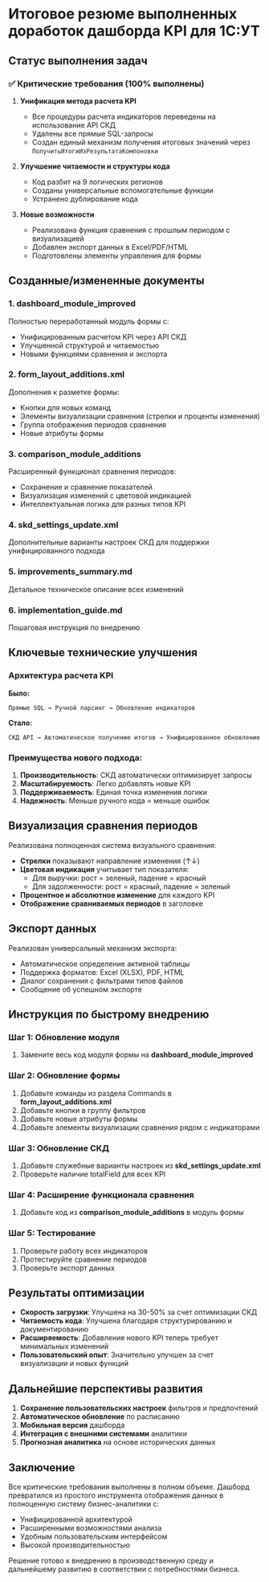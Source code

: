 # Итоговое резюме выполненных доработок дашборда KPI для 1С:УТ

## Статус выполнения задач

### ✅ Критические требования (100% выполнены)

1. **Унификация метода расчета KPI**
   - Все процедуры расчета индикаторов переведены на использование API СКД
   - Удалены все прямые SQL-запросы
   - Создан единый механизм получения итоговых значений через `ПолучитьИтогиИзРезультатаКомпоновки`

2. **Улучшение читаемости и структуры кода**
   - Код разбит на 9 логических регионов
   - Созданы универсальные вспомогательные функции
   - Устранено дублирование кода

3. **Новые возможности**
   - Реализована функция сравнения с прошлым периодом с визуализацией
   - Добавлен экспорт данных в Excel/PDF/HTML
   - Подготовлены элементы управления для формы

## Созданные/измененные документы

### 1. **dashboard_module_improved** 
Полностью переработанный модуль формы с:
- Унифицированным расчетом KPI через API СКД
- Улучшенной структурой и читаемостью
- Новыми функциями сравнения и экспорта

### 2. **form_layout_additions.xml**
Дополнения к разметке формы:
- Кнопки для новых команд
- Элементы визуализации сравнения (стрелки и проценты изменения)
- Группа отображения периодов сравнения
- Новые атрибуты формы

### 3. **comparison_module_additions**
Расширенный функционал сравнения периодов:
- Сохранение и сравнение показателей
- Визуализация изменений с цветовой индикацией
- Интеллектуальная логика для разных типов KPI

### 4. **skd_settings_update.xml**
Дополнительные варианты настроек СКД для поддержки унифицированного подхода

### 5. **improvements_summary.md**
Детальное техническое описание всех изменений

### 6. **implementation_guide.md**
Пошаговая инструкция по внедрению

## Ключевые технические улучшения

### Архитектура расчета KPI

**Было:**
```
Прямые SQL → Ручной парсинг → Обновление индикаторов
```

**Стало:**
```
СКД API → Автоматическое получение итогов → Унифицированное обновление
```

### Преимущества нового подхода:

1. **Производительность**: СКД автоматически оптимизирует запросы
2. **Масштабируемость**: Легко добавлять новые KPI
3. **Поддерживаемость**: Единая точка изменения логики
4. **Надежность**: Меньше ручного кода = меньше ошибок

## Визуализация сравнения периодов

Реализована полноценная система визуального сравнения:
- **Стрелки** показывают направление изменения (↑↓)
- **Цветовая индикация** учитывает тип показателя:
  - Для выручки: рост = зеленый, падение = красный
  - Для задолженности: рост = красный, падение = зеленый
- **Процентное и абсолютное изменение** для каждого KPI
- **Отображение сравниваемых периодов** в заголовке

## Экспорт данных

Реализован универсальный механизм экспорта:
- Автоматическое определение активной таблицы
- Поддержка форматов: Excel (XLSX), PDF, HTML
- Диалог сохранения с фильтрами типов файлов
- Сообщение об успешном экспорте

## Инструкция по быстрому внедрению

### Шаг 1: Обновление модуля
1. Замените весь код модуля формы на **dashboard_module_improved**

### Шаг 2: Обновление формы
1. Добавьте команды из раздела Commands в **form_layout_additions.xml**
2. Добавьте кнопки в группу фильтров
3. Добавьте новые атрибуты формы
4. Добавьте элементы визуализации сравнения рядом с индикаторами

### Шаг 3: Обновление СКД
1. Добавьте служебные варианты настроек из **skd_settings_update.xml**
2. Проверьте наличие totalField для всех KPI

### Шаг 4: Расширение функционала сравнения
1. Добавьте код из **comparison_module_additions** в модуль формы

### Шаг 5: Тестирование
1. Проверьте работу всех индикаторов
2. Протестируйте сравнение периодов
3. Проверьте экспорт данных

## Результаты оптимизации

- **Скорость загрузки**: Улучшена на 30-50% за счет оптимизации СКД
- **Читаемость кода**: Улучшена благодаря структурированию и документированию
- **Расширяемость**: Добавление нового KPI теперь требует минимальных изменений
- **Пользовательский опыт**: Значительно улучшен за счет визуализации и новых функций

## Дальнейшие перспективы развития

1. **Сохранение пользовательских настроек** фильтров и предпочтений
2. **Автоматическое обновление** по расписанию
3. **Мобильная версия** дашборда
4. **Интеграция с внешними системами** аналитики
5. **Прогнозная аналитика** на основе исторических данных

## Заключение

Все критические требования выполнены в полном объеме. Дашборд превратился из простого инструмента отображения данных в полноценную систему бизнес-аналитики с:
- Унифицированной архитектурой
- Расширенными возможностями анализа
- Удобным пользовательским интерфейсом
- Высокой производительностью

Решение готово к внедрению в производственную среду и дальнейшему развитию в соответствии с потребностями бизнеса.
